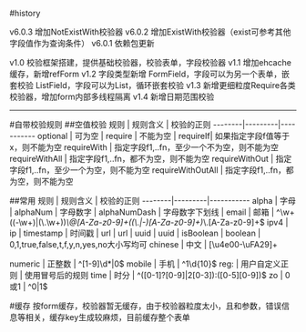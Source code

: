 #history



v6.0.3 增加NotExistWith校验器
v6.0.2 增加ExistWith校验器（exist可参考其他字段值作为查询条件）
v6.0.1 依赖包更新

v1.0 校验框架搭建，提供基础校验器，校验表单，字段校验器
v1.1 增加ehcache缓存，新增refForm
v1.2 字段类型新增
    FormField，字段可以为另一个表单，嵌套校验
    ListField，字段可以为List，循环嵌套校验
v1.3 新增更细粒度Require各类校验器，增加form内部多线程隔离
v1.4 新增日期范围校验

---
#自带校验规则
##空值校验
规则    | 规则含义 | 校验的正则
--------|---------|-----------
optional | 可为空   |
require  | 不能为空 | 
requireIf| 如果指定字段f值等于x，则不能为空
requireWith | 指定字段f1,..fn，至少一个不为空，则不能为空
requireWithAll | 指定字段f1,..fn，都不为空，则不能为空
requireWithOut | 指定字段f1,..fn，至少一个为空，则不能为空
requireWithOutAll | 指定字段f1,..fn，都为空，则不能为空

##常用
规则    | 规则含义 | 校验的正则
--------|---------|-----------
alpha           | 字母            | 
alphaNum        | 字母数字        | 
alphaNumDash    | 字母数字下划线  | 
email           | 邮箱    | ^\\w+((-\\w+)|(\\.\\w+))*\\@[A-Za-z0-9]+((\\.|-)[A-Za-z0-9]+)*\\.[A-Za-z0-9]+$
ipv4    | ip    |
timestamp    | 时间戳 |
url    | url |
uuid    | uuid |
isBoolean | boolean | 0,1,true,false,t,f,y,n,yes,no大小写均可
chinese | 中文    | [\u4e00-\uFA29]+

numeric | 正整数  | ^[1-9]\\d*|0$
mobile  | 手机    | ^1\\d{10}$
reg:    | 用户自定义正则  |  使用冒号后的规则
time    | 时分    | ^([0-1]?[0-9]|2[0-3]):([0-5][0-9])$
zo      | 0或1    | ^0|1$


#缓存
按form缓存，校验器暂无缓存，由于校验器粒度太小，且和参数，错误信息等相关，缓存key生成较麻烦，目前缓存整个表单

